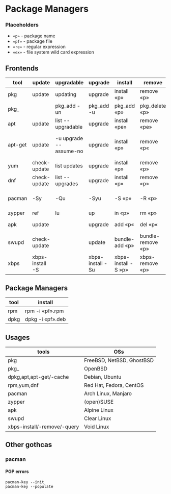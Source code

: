 # Package Managers

### Placeholders
- `«p»` - package name
- `«pf»` - package file
- `«re»` - regular expression
- `«ex»` - file system wild card expression

## Frontends
|tool|update|upgradable|upgrade|install|remove|prune|search|info|installed|
|---|---|---|---|---|---|---|---|---|---|
|pkg|update|updating|upgrade|install «p»|remove «p»|autoremove|search «re»|info «p»|info|
|pkg_||pkg_add -un|pkg_add -u|pkg_add «p»|pkg_delete «p»|pkg_check|pkg_info -Q «re»|pkg_info «p»|pkg_info|
|apt|update|list --upgradable|upgrade|install «pe»|remove «pe»|autoremove|search «re»|show «p»|list --installed|
|apt-get|update|-u upgrade --assume-no|upgrade|install «p»|remove «p«|autoremove|apt-cache search «re»|apt-cache show «p»||
|yum|check-update|list updates|upgrade|install «p»|remove «p»|autoremove|search «re»|info «p»|list installed|
|dnf|check-update|list --upgrades|upgrade|install «p»|remove «p»|autoremove|search «ex»|info «p»|list --installed|
|pacman|-Sy|-Qu|-Syu|-S «p»|-R «p»|-Rsn $(pacman -Qdtq)|-Ss «re»|-Qi «p»|-Qe|
|zypper|ref|lu|up|in «p»|rm «p»|rm -u|se «ex»|if «p»|se -i|
|apk|update||upgrade|add «p«|del «p«||search »re»|info »p»|info|
|swupd|check-update||update|bundle-add «p»|bundle-remove «p»|bundle-remove --orphans|search »re»|bundle-info «p»|bundle-list|
|xbps|xbps-install -S||xbps-install -Su|xbps-install -S »p»|xbps-remove «p»|xbps-remove -o|xbps-query -Rs «ex»|xbps-query -R «p»|xbps-query -l|
## Package Managers
|tool|install|
|---|---|
|rpm|rpm -i «pf».rpm|
|dpkg|dpkg -i «pf».deb|

## Usages
|tools|OSs|
|---|---|
|pkg|FreeBSD, NetBSD, GhostBSD|
|pkg_|OpenBSD|
|dpkg,apt,apt-get/-cache|Debian, Ubuntu|
|rpm,yum,dnf|Red Hat, Fedora, CentOS|
|pacman|Arch Linux, Manjaro|
|zypper|(open)SUSE|
|apk|Alpine Linux|
|swupd|Clear Linux|
|xbps-install/-remove/-query|Void Linux|


## Other gothcas

### pacman
#### PGP errors
```
pacman-key --init
pacman-key --populate
```

